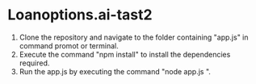 # Loanoptions.ai-tast2

1. Clone the repository and navigate to the folder containing "app.js" in command promot or terminal.
2. Execute the command "npm install" to install the dependencies required.
3. Run the app.js by executing the command "node app.js <category> <limit>".

